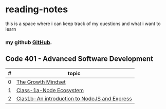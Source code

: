 # reading-notes
this is a space where i can keep track of my questions and what i want to learn
### **my github [GitHub](https://github.com/AnasNemrawi).**
## Code 401 - Advanced Software Development
| #   | topic                                                                                            |
|-----|--------------------------------------------------------------------------------------------------|
| 0   |[The Growth Mindset](./reading-notes/TheGrowthMindset.md)                                         |
| 1   |[Class-1a-Node Ecosystem](./reading-notes/Class-1a-NodeEcosystem.md)                              |
| 2   |[Clas1b-An introduction to NodeJS and Express](./reading-notes/Class1b.md)                        |


